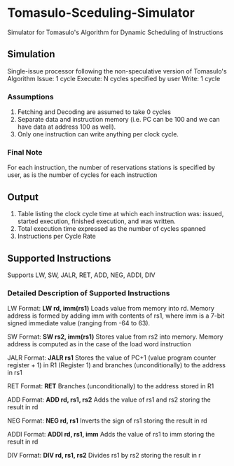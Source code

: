 # Tomasulo-Sceduling-Simulator
Simulator for Tomasulo's Algorithm for Dynamic Scheduling of Instructions

## Simulation
Single-issue processor following the non-speculative version of Tomasulo's Algorithm
Issue: 1 cycle
Execute: N cycles specified by user
Write: 1 cycle

### Assumptions
1. Fetching and Decoding are assumed to take 0 cycles
2. Separate data and instruction memory (i.e. PC can be 100 and we can have data at address 100 as well).
3. Only one instruction can write anything per clock cycle.

### Final Note
For each instruction, the number of reservations stations is specified by user, as is the number of cycles for each instruction

## Output
1. Table listing the clock cycle time at which each instruction was: issued, started execution, finished execution, and was written.
2. Total execution time expressed as the number of cycles spanned
3. Instructions per Cycle Rate

## Supported Instructions
Supports LW, SW, JALR, RET, ADD, NEG, ADDI, DIV

### Detailed Description of Supported Instructions
LW
Format: **LW rd, imm(rs1)**
Loads value from memory into rd. Memory address is formed by adding imm with contents of rs1, where imm is a 7-bit signed immediate value (ranging from -64 to 63).

SW
Format: **SW rs2, imm(rs1)**
Stores value from rs2 into memory. Memory address is computed as in the case of  the load word instruction

JALR
Format: **JALR rs1**
Stores the value of PC+1 (value program counter register + 1) in R1 (Register 1) and branches (unconditionally) to the address in rs1

RET
Format: **RET**
Branches (unconditionally) to the address stored in R1

ADD
Format: **ADD rd, rs1, rs2**
Adds the value of rs1 and rs2 storing the result in rd

NEG
Format: **NEG rd, rs1**
Inverts the sign of rs1 storing the result in rd

ADDI
Format: **ADDI rd, rs1, imm**
Adds the value of rs1 to imm storing the result in rd

DIV
Format: **DIV rd, rs1, rs2**
Divides rs1 by rs2 storing the result in r
